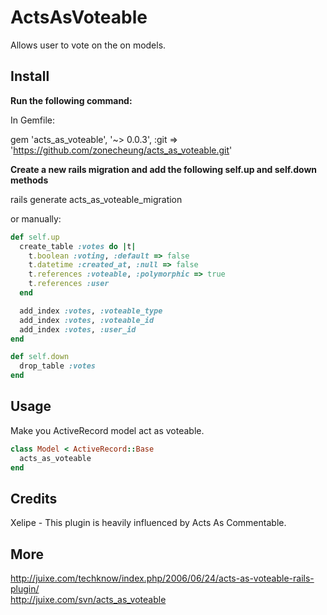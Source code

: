 # ActsAsVoteable

Allows user to vote on the on models.


## Install

**Run the following command:**

In Gemfile:

gem 'acts_as_voteable', '~> 0.0.3', :git => 'https://github.com/zonecheung/acts_as_voteable.git'

**Create a new rails migration and add the following self.up and self.down methods**

rails generate acts_as_voteable_migration

or manually:

```ruby
def self.up
  create_table :votes do |t|
    t.boolean :voting, :default => false
    t.datetime :created_at, :null => false
    t.references :voteable, :polymorphic => true
    t.references :user
  end

  add_index :votes, :voteable_type
  add_index :votes, :voteable_id
  add_index :votes, :user_id
end

def self.down
  drop_table :votes
end
```


## Usage

Make you ActiveRecord model act as voteable.

```ruby
class Model < ActiveRecord::Base
  acts_as_voteable
end
```


## Credits

Xelipe - This plugin is heavily influenced by Acts As Commentable.


## More

http://juixe.com/techknow/index.php/2006/06/24/acts-as-voteable-rails-plugin/  
http://juixe.com/svn/acts_as_voteable
